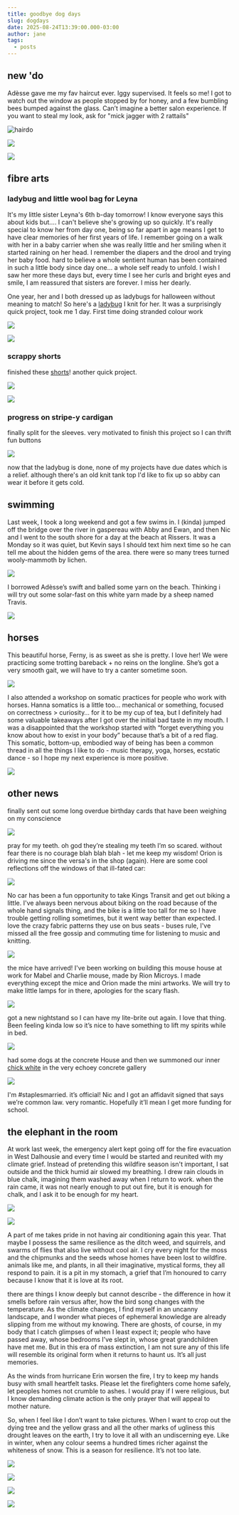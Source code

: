 ```yaml
---
title: goodbye dog days
slug: dogdays
date: 2025-08-24T13:39:00.000-03:00
author: jane
tags:
  - posts
---
```

## new 'do

Adèsse gave me my fav haircut ever. Iggy supervised. It feels so me! I got to watch out the window as people stopped by for honey, and a few bumbling bees bumped against the glass. Can’t imagine a better salon experience. If you want to steal my look, ask for "mick jagger with 2 rattails" 

![hairdo](screenshot-2025-08-24-at-12.11.21 pm.png)

![](screenshot-2025-08-24-at-12.13.18 pm.png)

![](screenshot-2025-08-24-at-12.12.53 pm.png)

## fibre arts

### ladybug and little wool bag for Leyna

It's my little sister Leyna's 6th b-day tomorrow! I know everyone says this about kids but.... I can't believe she's growing up so quickly. It's really special to know her from day one, being so far apart in age means I get to have clear memories of her first years of life. I remember going on a walk with her in a baby carrier when she was really little and her smiling when it started raining on her head. I remember the diapers and the drool and trying her baby food. hard to believe a whole sentient human has been contained in such a little body since day one... a whole self ready to unfold. I wish I saw her more these days but, every time I see her curls and bright eyes and smile, I am reassured that sisters are forever. I miss her dearly.

One year, her and I both dressed up as ladybugs for halloween without meaning to match! So here's a [ladybug](https://www.ravelry.com/projects/jay777marie/ladybird-ladybug) I knit for her. It was a surprisingly quick project, took me 1 day. First time doing stranded colour work 

![](screenshot-2025-08-24-at-12.38.13 pm.png)

![](screenshot-2025-08-24-at-12.38.30 pm.png)

### scrappy shorts

finished these [shorts](https://www.ravelry.com/projects/jay777marie/230-3-b-prairie-rose-shorts)! another quick project. 

![](screenshot-2025-08-24-at-12.44.29 pm.png)

![](screenshot-2025-08-24-at-12.58.12 pm.png)

### progress on stripe-y cardigan

finally split for the sleeves. very motivated to finish this project so I can thrift fun buttons

![](screenshot-2025-08-24-at-12.57.26 pm.png)

now that the ladybug is done, none of my projects have due dates which is a relief. although there's an old knit tank top I'd like to fix up so abby can wear it before it gets cold.

## swimming

Last week, I took a long weekend and got a few swims in. I (kinda) jumped off the bridge over the river in gaspereau with Abby and Ewan, and then Nic and I went to the south shore for a day at the beach at Rissers. It was a Monday so it was quiet, but Kevin says I should text him next time so he can tell me about the hidden gems of the area. there were so many trees turned wooly-mammoth by lichen. 

![](screenshot-2025-08-24-at-1.03.35 pm.png)

I borrowed Adèsse’s swift and balled some yarn on the beach. Thinking i will try out some solar-fast on this white yarn made by a sheep named Travis.

![](screenshot-2025-08-24-at-1.04.01 pm.png)

## horses

This beautiful horse, Ferny, is as sweet as she is pretty. I love her! We were practicing some trotting bareback + no reins on the longline. She’s got a very smooth gait, we will have to try a canter sometime soon.

![](screenshot-2025-08-24-at-1.07.19 pm.png)

I also attended a workshop on somatic practices for people who work with horses. Hanna somatics is a little too… mechanical or something, focused on correctness > curiosity… for it to be my cup of tea, but I definitely had some valuable takeaways after I got over the initial bad taste in my mouth. I was a disappointed that the workshop started with “forget everything you know about how to exist in your body” because that’s a bit of a red flag. This somatic, bottom-up, embodied way of being has been a common thread in all the things I like to do - music therapy, yoga, horses, ecstatic dance - so I hope my next experience is more positive.

![](screenshot-2025-08-24-at-1.07.33 pm.png)

## other news

finally sent out some long overdue birthday cards that have been weighing on my conscience 

![](screenshot-2025-08-24-at-1.14.56 pm.jpg)

pray for my teeth. oh god they’re stealing my teeth I’m so scared. without fear there is no courage blah blah blah - let me keep my wisdom! Orion is driving me since the versa's in the shop (again). Here are some cool reflections off the windows of that ill-fated car:

![](screenshot-2025-08-24-at-1.16.52 pm.png)

No car has been a fun opportunity to take Kings Transit and get out biking a little. I've always been nervous about biking on the road because of the whole hand signals thing, and the bike is a little too tall for me so I have trouble getting rolling sometimes, but it went way better than expected. I love the crazy fabric patterns they use on bus seats - buses rule, I've missed all the free gossip and commuting time for listening to music and knitting.

![](screenshot-2025-08-24-at-1.21.32 pm.png)

the mice have arrived! I've been working on building this mouse house at work for Mabel and Charlie mouse, made by Rion Microys. I made everything except the mice and Orion made the mini artworks. We will try to make little lamps for in there, apologies for the scary flash.

![](screenshot-2025-08-24-at-1.21.42 pm.png)

got a new nightstand so I can have my lite-brite out again. I love that thing. Been feeling kinda low so it’s nice to have something to lift my spirits while in bed.

![](screenshot-2025-08-24-at-1.23.53 pm.png)

had some dogs at the concrete House and then we summoned our inner [chick white](https://chikwhite.bandcamp.com/) in the very echoey concrete gallery

![](screenshot-2025-08-24-at-1.24.09 pm.png)

I'm #staplesmarried. it’s official! Nic and I got an affidavit signed that says we’re common law. very romantic. Hopefully it’ll mean I get more funding for school.

## the elephant in the room

At work last week, the emergency alert kept going off for the fire evacuation in West Dalhousie and every time I would be started and reunited with my climate grief. Instead of pretending this wildfire season isn't important, I sat outside and the thick humid air slowed my breathing. I drew rain clouds in blue chalk, imagining them washed away when I return to work. when the rain came, it was not nearly enough to put out fire, but it is enough for chalk, and I ask it to be enough for my heart.

![](screenshot-2025-08-24-at-1.26.23 pm.png)

![](screenshot-2025-08-24-at-1.26.58 pm.png)

A part of me takes pride in not having air conditioning again this year. That maybe I possess the same resilience as the ditch weed, and squirrels, and swarms of flies that also live without cool air. I cry every night for the moss and the chipmunks and the seeds whose homes have been lost to wildfire. animals like me, and plants, in all their imaginative, mystical forms, they all respond to pain. it is a pit in my stomach, a grief that I’m honoured to carry because I know that it is love at its root. 

there are things I know deeply but cannot describe - the difference in how it smells before rain versus after, how the bird song changes with the temperature. As the climate changes, I find myself in an uncanny landscape, and I wonder what pieces of ephemeral knowledge are already slipping from me without my knowing. There are ghosts, of course, in my body that I catch glimpses of when I least expect it; people who have passed away, whose bedrooms I’ve slept in, whose great grandchildren have met me. But in this era of mass extinction, I am not sure any of this life will resemble its original form when it returns to haunt us. It’s all just memories.

As the winds from hurricane Erin worsen the fire, I try to keep my hands busy with small heartfelt tasks. Please let the firefighters come home safely, let peoples homes not crumble to ashes. I would pray if I were religious, but I know demanding climate action is the only prayer that will appeal to mother nature. 

So, when I feel like I don’t want to take pictures. When I want to crop out the dying tree and the yellow grass and all the other marks of ugliness this drought leaves on the earth, I try to love it all with an undiscerning eye. Like in winter, when any colour seems a hundred times richer against the whiteness of snow. This is a season for resilience. It’s not too late. 

![](screenshot-2025-08-24-at-1.24.31 pm.png)

![](screenshot-2025-08-24-at-1.25.27 pm.png)

![](screenshot-2025-08-24-at-1.25.39 pm.png)

![](screenshot-2025-08-24-at-1.25.08 pm.png)
